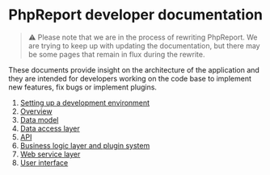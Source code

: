 # PhpReport developer documentation

> ⚠️ Please note that we are in the process of rewriting PhpReport. We are trying to keep up with updating the documentation, but there may be some pages that remain in flux during the rewrite.

These documents provide insight on the architecture of the application
and they are intended for developers working on the code base to
implement new features, fix bugs or implement plugins.

1.  [Setting up a development environment](devel-setup.md)
2.  [Overview](overview.md)
3.  [Data model](data-model.md)
4.  [Data access layer](data-access-layer.md)
5.  [API](api.md)
6.  [Business logic layer and plugin system](business-logic-layer.md)
7.  [Web service layer](web-service-layer.md)
8.  [User interface](user-web-interface.md)
